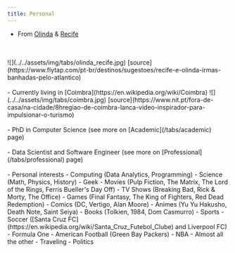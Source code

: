 ```yaml
---
title: Personal
---
```


- From [Olinda](https://en.wikipedia.org/wiki/Olinda) & [Recife](https://en.wikipedia.org/wiki/Recife)
<br/>
<br/>
![](../../assets/img/tabs/olinda_recife.jpg)
[source](https://www.flytap.com/pt-br/destinos/sugestoes/recife-e-olinda-irmas-banhadas-pelo-atlantico)
<br/>
<br/>
- Currently living in [Coimbra](https://en.wikipedia.org/wiki/Coimbra)
![](../../assets/img/tabs/coimbra.jpg)
[source](https://www.nit.pt/fora-de-casa/na-cidade/8hregiao-de-coimbra-lanca-video-inspirador-para-impulsionar-o-turismo)
<br/>
<br/>
- PhD in Computer Science (see more on [Academic](/tabs/academic) page)
<br/>
<br/>
- Data Scientist and Software Engineer (see more on [Professional](/tabs/professional) page)
<br/>
<br/>
- Personal interests
    - Computing (Data Analytics, Programming)
    - Science (Math, Physics, History)
    - Geek
        - Movies (Pulp Fiction, The Matrix, The Lord of the Rings, Ferris Bueller's Day Off)
        - TV Shows (Breaking Bad, Rick & Morty, The Office)
        - Games (Final Fantasy, The King of Fighters, Red Dead Redemption)
        - Comics (DC, Vertigo, Alan Moore)
        - Animes (Yu Yu Hakusho, Death Note, Saint Seiya)
        - Books (Tolkien, 1984, Dom Casmurro)
    - Sports
        - Soccer ([Santa Cruz FC](https://en.wikipedia.org/wiki/Santa_Cruz_Futebol_Clube) and Liverpool FC)
        - Formula One
        - American Football (Green Bay Packers)
        - NBA
        - Almost all the other
    - Traveling
    - Politics
    
